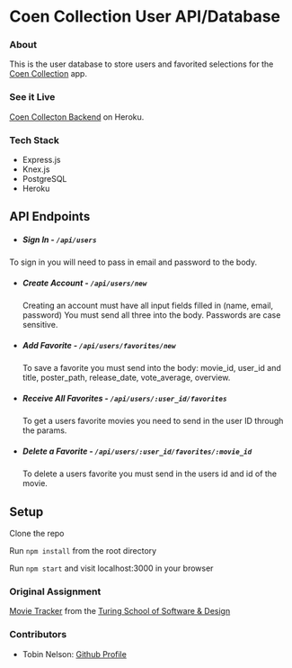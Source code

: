 # Coen Collection User API/Database

### About

This is the user database to store users and favorited selections for the [Coen Collection](https://coen-collection.herokuapp.com/) app.

### See it Live

[Coen Collecton Backend](https://coen-collection-backend.herokuapp.com/) on Heroku.

### Tech Stack

* Express.js
* Knex.js
* PostgreSQL
* Heroku

## API Endpoints

 * ##### Sign In - `/api/users`
  To sign in you will need to pass in email and password to the body.
  
* ##### Create Account - `/api/users/new`
  Creating an account must have all input fields filled in (name, email, password)
  You must send all three into the body. Passwords are case sensitive.

* ##### Add Favorite - `/api/users/favorites/new`
  To save a favorite you must send into the body: movie_id, user_id and title, poster_path, release_date, vote_average, overview.

* ##### Receive All Favorites - `/api/users/:user_id/favorites`
  To get a users favorite movies you need to send in the user ID through the params. 

* ##### Delete a Favorite - `/api/users/:user_id/favorites/:movie_id`
  To delete a users favorite you must send in the users id and id of the movie.

## Setup

Clone the repo

Run ```npm install``` from the root directory

Run ```npm start``` and visit localhost:3000 in your browser


### Original Assignment

[Movie Tracker](https://github.com/turingschool-examples/movie-tracker) from the [Turing School of Software & Design](https://turing.io/)

### Contributors

* Tobin Nelson: [Github Profile](https://github.com/Tobin-jn)

